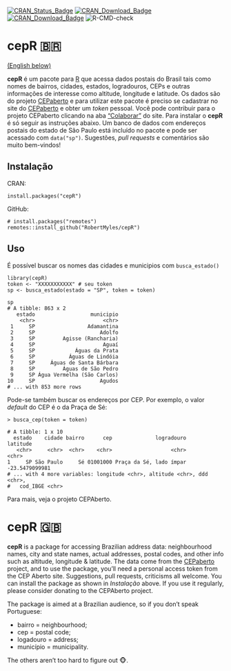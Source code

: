 
<!-- README.md is generated from README.Rmd. Please edit that file -->

[![CRAN\_Status\_Badge](http://www.r-pkg.org/badges/version/cepR)](https://cran.r-project.org/package=cepR)
[![CRAN\_Download\_Badge](http://cranlogs.r-pkg.org/badges/cepR)](https://CRAN.R-project.org/package=cepR)
[![CRAN\_Download\_Badge](http://cranlogs.r-pkg.org/badges/grand-total/cepR)](https://CRAN.R-project.org/package=cepR)
![R-CMD-check](https://github.com/RobertMyles/cepR/workflows/R/badge.svg)

cepR 🇧🇷
=======

<a href=#uk>(English below)</a>

**cepR** é um pacote para [R](https://www.r-project.org/) que acessa
dados postais do Brasil tais como nomes de bairros, cidades, estados,
logradouros, CEPs e outras informações de interesse como altitude,
longitude e latitude. Os dados são do projeto
[CEPaberto](https://cepaberto.com/) e para utilizar este pacote é
preciso se cadastrar no site do
[CEPaberto](https://cepaberto.com/users/register) e obter um *token*
pessoal. Você pode contribuir para o projeto CEPaberto clicando na aba
[“Colaborar”](http://cepaberto.com/ceps) do site. Para instalar o
**cepR** é só seguir as instruções abaixo. Um banco de dados com
endereços postais do estado de São Paulo está incluído no pacote e pode
ser acessado com `data("sp")`. Sugestões, *pull requests* e comentários
são muito bem-vindos!

Instalação
----------

CRAN:

    install.packages("cepR")

GitHub:

    # install.packages("remotes")
    remotes::install_github("RobertMyles/cepR")

Uso
---

É possível buscar os nomes das cidades e municipios com `busca_estado()`

    library(cepR)
    token <- "XXXXXXXXXXX" # seu token
    sp <- busca_estado(estado = "SP", token = token)

    sp
    # A tibble: 863 x 2
       estado                  municipio
        <chr>                      <chr>
     1     SP                 Adamantina
     2     SP                     Adolfo
     3     SP         Agisse (Rancharia)
     4     SP                      Aguaí
     5     SP             Águas da Prata
     6     SP           Águas de Lindóia
     7     SP     Águas de Santa Bárbara
     8     SP         Águas de São Pedro
     9     SP Água Vermelha (São Carlos)
    10     SP                     Agudos
    # ... with 853 more rows

Pode-se também buscar os endereços por CEP. Por exemplo, o valor
*default* do CEP é o da Praça de Sé:

    > busca_cep(token = token)

    # A tibble: 1 x 10
      estado    cidade bairro      cep              logradouro       latitude
       <chr>     <chr>  <chr>    <chr>                   <chr>          <chr>
    1     SP São Paulo     Sé 01001000 Praça da Sé, lado ímpar -23.5479099981
    # ... with 4 more variables: longitude <chr>, altitude <chr>, ddd <chr>,
    #   cod_IBGE <chr>

Para mais, veja o projeto CEPAberto.

<a name="uk">cepR</a> 🇬🇧
========================

**cepR** is a package for accessing Brazilian address data:
neighbourhood names, city and state names, actual addresses, postal
codes, and other info such as altitude, longitude & latitude. The data
come from the [CEPaberto](https://cepaberto.com/) project, and to use
the package, you’ll need a personal access token from the CEP Aberto
site. Suggestions, pull requests, criticisms all welcome. You can
install the package as shown in *Instalação* above. If you use it
regularly, please consider donating to the CEPAberto project.

The package is aimed at a Brazilian audience, so if you don’t speak
Portuguese:

-   bairro = neighbourhood;
-   cep = postal code;
-   logadouro = address;
-   município = municipality.

The others aren’t too hard to figure out 🐵.
